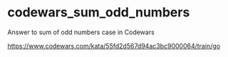 # codewars_sum_odd_numbers
Answer to sum of odd numbers case in Codewars

https://www.codewars.com/kata/55fd2d567d94ac3bc9000064/train/go
